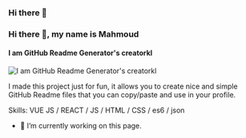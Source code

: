 ### Hi there 👋
### Hi there 👋, my name is Mahmoud
#### I am GitHub Readme Generator's creatorkl
![I am GitHub Readme Generator's creatorkl](https://pbs.twimg.com/profile_images/1569025178037850123/uxj4sUtJ_400x400.jpg)

I made this project just for fun, it allows you to create nice and simple GitHub Readme files that you can copy/paste and use in your profile.

Skills: VUE JS / REACT / JS / HTML / CSS / es6 / json

- 🔭 I’m currently working on this page. 




